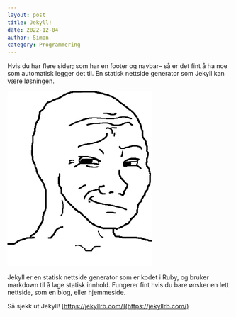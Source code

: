 ```yaml
---
layout: post
title: Jekyll!
date: 2022-12-04
author: Simon
category: Programmering
---
```

Hvis du har flere sider; som har en footer og navbar– så er det fint å ha noe som automatisk legger det til. En statisk nettside generator som Jekyll kan være løsningen. 

![Wojak Smirk](/assets/images/webp/smirk.webp "Happy Wojak") 

Jekyll er en statisk nettside generator som er kodet i Ruby, og bruker markdown til å lage statisk innhold. Fungerer fint hvis du bare ønsker en lett nettside, som en blog, eller hjemmeside.  

Så sjekk ut Jekyll! [https://jekyllrb.com/](https://jekyllrb.com/)
